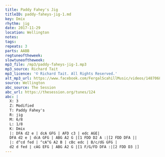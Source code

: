 ```yaml
---
title: Paddy Fahey's Jig
titleID: paddy-faheys-jig-1.md
key: Dmix
rhythm: jig
date: 2017-11-29
location: Wellington
notes:
tags:
repeats: 3
parts: AABB
regtuneoftheweek:
slowtuneoftheweek:
mp3_file: /mp3/paddy-faheys-jig-1.mp3
mp3_source: Richard Tait
mp3_licence: '© Richard Tait. All Rights Reserved.'
alt_mp3_url: https://www.facebook.com/FergalScahillMusic/videos/1487068618056135/
source: Wellington
abc_source: The Session
abc_url: https://thesession.org/tunes/124
abc: |
  X: 3
  Z: Modified
  T: Paddy Fahey's
  R: jig
  M: 6/8
  L: 1/8
  K: Dmix
  |: DFA d2 e | dcA GFG | AFD c3 | edc AGE|
  DFA d2 e | dcA GFG | ABG A2 G |[1 FDD D2 A :|[2 FDD DFA ||
  |: d^cd fed | ^cA^G A2 B | cBc edc | B/c/dG GFG |
  d2 d fed | cAG EFG | ABG A2 G |[1 F/G/FD DFA :|[2 FDD D3 |]
---
```

